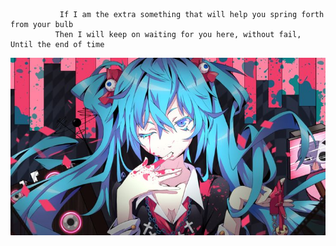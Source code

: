                If I am the extra something that will help you spring forth from your bulb
              Then I will keep on waiting for you here, without fail, Until the end of time
![Image alt](https://github.com/MonkSherk/Flowers-Market/blob/main/Hatsune%20Miku_.jfif)
